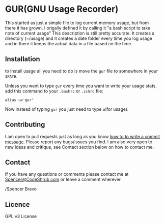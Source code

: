 GUR(GNU Usage Recorder)
===========

This started as just a simple file to log current memory usage, but from there it has grown. 
I origally defined it by calling it "a bash script to take note of current usage"
This description is still pretty accurate. It creates a directory (~/usage) and it creates a date folder every time you log usage and in there it keeps the actual data in a file based on the time.

## Installation
to Install usage all you need to do is move the `gur` file to somewhere in your `$PATH`.


Unless you want to type `gur` every time you want to write your usage stats, add
this command to your `.bashrc` or `.zshrc` file:

	alias u='gur'

Now instead of typing `gur` you just need to type `u`(for usage).

## Contributing

I am open to pull requests just as long as you know <a href="http://tbaggery.com/2008/04/19/a-note-about-git-commit-messages.html" target= "_blank">how to to write a commit
message</a>.
Please report any bugs/issues you find. I am also very open to new ideas and
critique, see Contact section below on how to contact me.

## Contact

If you have any questions or comments please contact me at <a title="Spencer@codeshrub.com" href="mailto:Spencer@codeshrub.com">Spencer@CodeShrub.com</a> or leave a comment wherever.

/Spencer Bravo

## Licence

GPL v3 License
